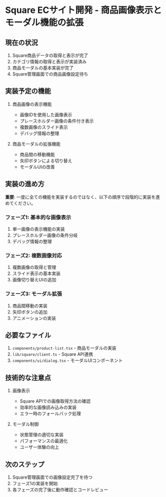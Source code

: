 # Square ECサイト開発 - 商品画像表示とモーダル機能の拡張

## 現在の状況
1. Square商品データの取得と表示が完了
2. カテゴリ情報の取得と表示が実装済み
3. 商品モーダルの基本実装が完了
4. Square管理画面での商品画像設定待ち

## 実装予定の機能
1. 商品画像の表示機能
   - 画像IDを使用した画像表示
   - プレースホルダー画像の条件付き表示
   - 複数画像のスライド表示
   - デバッグ情報の整理

2. 商品モーダルの拡張機能
   - 商品間の移動機能
   - 矢印ボタンによる切り替え
   - モーダルUIの改善

## 実装の進め方
**重要**: 一度に全ての機能を実装するのではなく、以下の順序で段階的に実装を進めてください。

### フェーズ1: 基本的な画像表示
1. 単一画像の表示機能の実装
2. プレースホルダー画像の条件分岐
3. デバッグ情報の整理

### フェーズ2: 複数画像対応
1. 複数画像の取得と管理
2. スライド表示の基本実装
3. 画像切り替えUIの追加

### フェーズ3: モーダル拡張
1. 商品間移動の実装
2. 矢印ボタンの追加
3. アニメーションの実装

## 必要なファイル
1. `components/product-list.tsx` - 商品モーダルの実装
2. `lib/square/client.ts` - Square API連携
3. `components/ui/dialog.tsx` - モーダルUIコンポーネント

## 技術的な注意点
1. 画像表示
   - Square APIでの画像取得方法の確認
   - 効率的な画像読み込みの実装
   - エラー時のフォールバック処理

2. モーダル制御
   - 状態管理の適切な実装
   - パフォーマンスの最適化
   - ユーザー体験の向上

## 次のステップ
1. Square管理画面での画像設定完了を待つ
2. フェーズ1の実装を開始
3. 各フェーズの完了後に動作確認とコードレビュー
